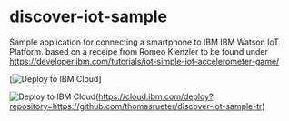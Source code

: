 # discover-iot-sample

Sample application for connecting a smartphone to IBM IBM Watson IoT Platform.
based on a receipe from Romeo Kienzler to be found under
https://developer.ibm.com/tutorials/iot-simple-iot-accelerometer-game/

[![Deploy to IBM Cloud](https://cloud.ibm.com/deploy/button.png)]

<img src="https://cloud.ibm.com/devops/setup/deploy/button.png" alt="Deploy to IBM Cloud">(https://cloud.ibm.com/deploy?repository=https://github.com/thomasrueter/discover-iot-sample-tr)
